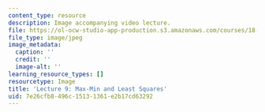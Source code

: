 ```yaml
---
content_type: resource
description: Image accompanying video lecture.
file: https://ol-ocw-studio-app-production.s3.amazonaws.com/courses/18-02-multivariable-calculus-fall-2007/7e26cfb8496c15131361e2b17cd63292_09.jpg
file_type: image/jpeg
image_metadata:
  caption: ''
  credit: ''
  image-alt: ''
learning_resource_types: []
resourcetype: Image
title: 'Lecture 9: Max-Min and Least Squares'
uid: 7e26cfb8-496c-1513-1361-e2b17cd63292
---
```

